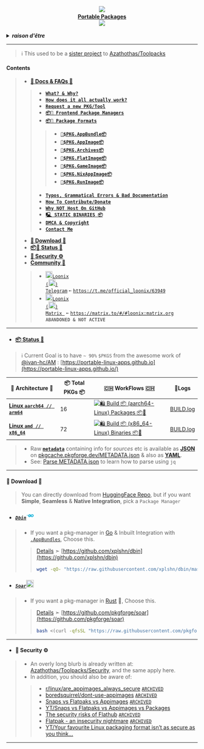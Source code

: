 <p align="center">
    <a href="https://huggingface.co/datasets/pkgforge/pkgcache/tree/main">
        <img src="https://github.com/user-attachments/assets/673198c0-0db3-4aee-9e5d-3234e364fdfa" width="200"></a>
    <br>
    <b><strong> <a href="https://github.com/pkgforge/pkgcache">Portable Packages</a></code></strong></b>
    <br>
  <img src="https://github.com/user-attachments/assets/a02386d8-61c1-4479-ae75-66485a7ceb4f" width="200" />
</p>

<!-- Crude Attempt at Humor -->
<details>
  <summary><b><i>raison d'être</i></b></summary>
  <a href="https://www.reddit.com/r/github/comments/1at9br4/i_am_new_to_github_and_i_have_lots_to_say/" target="_blank">
    <img src="https://github.com/user-attachments/assets/c8b22bea-a88d-48f8-b4d2-61284320d87f" alt="Inspiration Image">
  </a>
  <a href="https://github.com/sherlock-project/sherlock/issues/2011" target="_blank">
    <img src="https://github.com/user-attachments/assets/5a08ecaa-a412-4eaf-a9e8-1214455a6368" alt="Inspiration Image">
  </a>
</details>

---
> ℹ️ This used to be a [sister project](https://github.com/Azathothas/Toolpacks/issues/28) to [Azathothas/Toolpacks](https://github.com/Azathothas/Toolpacks)
#### Contents
> - [**📖 Docs & FAQs 📖**](https://github.com/pkgforge/pkgcache/tree/main/Docs)
> > - [**`What? & Why?`**](https://github.com/pkgforge/pkgcache/blob/main/Docs/README.md#what--why)
> > - [**`How does it all actually work?`**](https://github.com/pkgforge/pkgcache/tree/main/Docs#how-does-it-all-work)
> > - [**`Request a new PKG/Tool`**](https://github.com/pkgforge/pkgcache/tree/main/Docs#how-to-add-request-a-new-a-pkgtool)
> > - [**`📦📀 Frontend Package Managers`**](https://github.com/pkgforge/pkgcache/tree/main/Docs#-frontend-package-managers-)
> > - [**`📦📀 Package Formats`**](https://github.com/pkgforge/pkgcache/tree/main/Docs)
> > > - [**`📀$PKG.AppBundle📦`**](https://github.com/pkgforge/pkgcache/blob/main/Docs/APPBUNDLES.md)
> > > - [**`📀$PKG.AppImage📦`**](https://github.com/pkgforge/pkgcache/blob/main/Docs/APPIMAGES.md)
> > > - [**`📀$PKG.Archives📦`**](https://github.com/pkgforge/pkgcache/blob/main/Docs/ARCHIVES.md)
> > > - [**`📀$PKG.FlatImage📦`**](https://github.com/pkgforge/pkgcache/blob/main/Docs/FLATIMAGES.md)
> > > - [**`📀$PKG.GameImage📦`**](https://github.com/pkgforge/pkgcache/blob/main/Docs/GAMEIMAGES.md)
> > > - [**`📀$PKG.NixAppImage📦`**](https://github.com/pkgforge/pkgcache/blob/main/Docs/NIXAPPIMAGES.md)
> > > - [**`📀$PKG.RunImage📦`**](https://github.com/pkgforge/pkgcache/blob/main/Docs/RUNIMAGES.md) 
> > - [**`Typos, Grammatical Errors & Bad Documentation`**](https://github.com/pkgforge/pkgcache/blob/main/Docs/README.md#typos-grammatical-errors--bad-documentation)
> > - [**`How To Contribute/Donate`**](https://github.com/pkgforge/pkgcache/tree/main/Docs#how-to-contribute)
> > - [**`Why NOT Host On GitHub`**](https://github.com/pkgforge/pkgcache/blob/main/Docs/README.md#why-not-host-on-github)
> > - [**`🖳 STATIC BINARIES 📦`**](https://github.com/Azathothas/Toolpacks)
> > - [**`DMCA & Copyright`**](https://github.com/pkgforge/pkgcache/blob/main/Docs/README.md#dmca-copyright--cease--desist)
> > - [**`Contact Me`**](https://ajam.dev/contact)
> - [**🔽 Download 🔽**](https://github.com/pkgforge/pkgcache/tree/main#-download-)
> - [**📦📀 Status 🔖**](https://github.com/pkgforge/pkgcache/tree/main#-status-)
> - [**🚧 Security ⚙️**](https://github.com/Azathothas/Toolpacks#-security-%EF%B8%8F)
> - [**Community 💬**](https://t.me/official_loonix/63949)
> > - <a href="https://t.me/official_loonix/63949"><img src="https://github.com/user-attachments/assets/2edc90b9-606e-4bfc-89f3-2a758b2f0377" width="18" height="18"><code>Loonix (<img src="https://github.com/user-attachments/assets/abc35eee-c9c9-4023-9035-d440b56cac4c" width="18" height="18">) Telegram</code></a> `➼` [`https://t.me/official_loonix/63949`](https://t.me/official_loonix/63949)
> > - <a href="https://matrix.to/#/#loonix:matrix.org"><img src="https://github.com/user-attachments/assets/1dcd4a64-2fec-4f4f-926a-e61313b6b646" width="18" height="18"><code>Loonix (<img src="https://github.com/user-attachments/assets/abc35eee-c9c9-4023-9035-d440b56cac4c" width="18" height="18">) Matrix </code></a> `➼` [`https://matrix.to/#/#loonix:matrix.org`](https://matrix.to/#/#loonix:matrix.org) **`ABANDONED & NOT ACTIVE`**
---
<!-- UPDATED DYNAMICALLY -->
- #### [📦 Status 🔖]()
> ℹ️ Current Goal is to have `~ 90%` `$PKGS` from the awesome work of [@ivan-hc/AM](https://github.com/ivan-hc/AM) : [https://portable-linux-apps.github.io](https://portable-linux-apps.github.io/)

| 🧰 Architecture 🧰 | 📦 Total PKGs 📦 | 🇨🇭 WorkFlows 🇨🇭 | 🧾Logs|
|---------------------|-----------------------|-----------------|------------------|
|[ **Linux `aarch64 // arm64`**](https://github.com/pkgforge/pkgcache/tree/main/aarch64-Linux)| 16 | [![🛍️ Build 📦 (aarch64-Linux) Packages 📦📀](https://github.com/pkgforge/pkgcache/actions/workflows/build_aarch64-Linux.yaml/badge.svg)](https://github.com/pkgforge/pkgcache/actions/workflows/build_aarch64-Linux.yaml)|[BUILD.log](https://pkgcache.pkgforge.dev/aarch64-Linux/BUILD.log.txt)|
|[ **Linux `amd // x86_64`**](https://github.com/pkgforge/pkgcache/tree/main/x86_64-Linux)| 72 | [![🛍️ Build 📦 (x86_64-Linux) Binaries 📦📀](https://github.com/pkgforge/pkgcache/actions/workflows/build_x86_64-Linux.yaml/badge.svg)](https://github.com/pkgforge/pkgcache/actions/workflows/build_x86_64-Linux.yaml)|[BUILD.log](https://pkgcache.pkgforge.dev/x86_64-Linux/BUILD.log.txt)|

> - Raw [**`metadata`**](https://pkgcache.pkgforge.dev/METADATA.json) containing info for _sources_ etc is available as [**JSON**](https://github.com/pkgforge/pkgcache/blob/main/Docs/METADATA.md) on [pkgcache.pkgforge.dev/METADATA.json](https://pkgcache.pkgforge.dev/METADATA.json) & also as [**YAML**](https://raw.githubusercontent.com/pkgforge/pkgcache/main/METADATA.yaml).
> - See: [Parse METADATA.json](https://github.com/pkgforge/pkgcache/blob/main/Docs/METADATA.md#using-jq-to-parse-metadatajson) to learn how to parse using `jq`
---

#### 🔽 Download 🔽
> You can directly download from [HuggingFace Repo](https://huggingface.co/datasets/pkgforge/pkgcache), but if you want **Simple**, **Seamless** & **Native Integration**, pick a `Package Manager`
- ##### [**`Dbin`**<img src="https://raw.githubusercontent.com/devicons/devicon/master/icons/go/go-original-wordmark.svg" width="20" height="20">](https://github.com/xplshn/dbin) 
> - If you want a pkg-manager in [Go](https://github.com/avelino/awesome-go) & Inbuilt Integration with [`.AppBundles`](https://github.com/pkgforge/pkgcache/blob/main/Docs/APPBUNDLES.md), Choose this.
> > [Details](https://github.com/xplshn/dbin) ➣ [https://github.com/xplshn/dbin](https://github.com/xplshn/dbin)
> > ```bash
> > wget -qO- "https://raw.githubusercontent.com/xplshn/dbin/master/stubdl" | sh -s -- --install "${HOME}/.local/bin/dbin"
> > ```
> > 
- ##### [**`Soar`**<img src="https://github.com/user-attachments/assets/cc2f8c7c-fc40-4f8a-bbef-fef9d149dfc9" width="20" height="20">](https://github.com/pkgforge/soar)
> - If you want a pkg-manager in [Rust](https://github.com/rust-unofficial/awesome-rust) 🦀, Choose this.
> > [Details](https://github.com/pkgforge/soar) ➣ [https://github.com/pkgforge/soar](https://github.com/pkgforge/soar)
> > ```bash
> > bash <(curl -qfsSL "https://raw.githubusercontent.com/pkgforge/soar/refs/heads/main/install.sh")
> > ```
> > 
---

- #### 🚧 Security ⚙️
> - An overly long blurb is already written at: [Azathothas/Toolpacks/Security](https://github.com/Azathothas/Toolpacks#-security-%EF%B8%8F), and the same apply here.
> - In addition, you should also be aware of:
> > - [r/linux/are_appimages_always_secure](https://www.reddit.com/r/linux/comments/14xww1m/are_appimages_always_secure/) [`ARCHIVED`](https://web.archive.org/web/2/https://www.reddit.com/r/linux/comments/14xww1m/are_appimages_always_secure/)
> > - [boredsquirrel/dont-use-appimages](https://github.com/boredsquirrel/dont-use-appimages) [`ARCHIVED`](https://web.archive.org/web/2/https://github.com/boredsquirrel/dont-use-appimages)
> > - [Snaps vs Flatpaks vs Appimages](https://medium.com/@journalehsan/snap-flatpak-and-appimage-which-one-is-better-dc36f7ff1720) [`ARCHIVED`](https://web.archive.org/web/20240710140620/https://medium.com/@journalehsan/snap-flatpak-and-appimage-which-one-is-better-dc36f7ff1720)
> > - [YT/Snaps vs Flatpaks vs Appimages vs Packages](https://www.youtube.com/watch?v=ikBPnYwnUMU)
> > - [The security risks of Flathub](https://blog.frehi.be/2023/04/23/the-security-risks-of-flathub/) [`ARCHIVED`](https://web.archive.org/web/20240925042807/https://blog.frehi.be/2023/04/23/the-security-risks-of-flathub/)
> > - [Flatpak - an insecurity nightmare](https://orowith2os.gitlab.io/posts/Flatpak-an-insecurity-nightmare/) [`ARCHIVED`](https://web.archive.org/web/20240520001227/https://orowith2os.gitlab.io/posts/Flatpak-an-insecurity-nightmare/)
> > - [YT/Your favourite Linux packaging format isn’t as secure as you think…](https://www.youtube.com/watch?v=xw3NxIWpylc)
---
